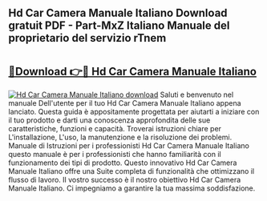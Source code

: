 ## Hd Car Camera Manuale Italiano Download gratuit PDF - Part-MxZ Italiano Manuale del proprietario del servizio rTnem

# <h2><a href="http://df9xfi.blite.top/?on=Hd+Car+Camera+Manuale+Italiano">🔗Download 👉🔴 Hd Car Camera Manuale Italiano</a></h2>

[![Hd Car Camera Manuale Italiano download](https://i.imgur.com/lujVjoI.png)](http://df9xfi.blite.top/?on=Hd+Car+Camera+Manuale+Italiano)
Saluti e benvenuto nel manuale Dell'utente per il tuo Hd Car Camera Manuale Italiano appena lanciato. Questa guida è appositamente progettata per aiutarti a iniziare con il tuo prodotto e darti una conoscenza approfondita delle sue caratteristiche, funzioni e capacità. Troverai istruzioni chiare per L'installazione, L'uso, la manutenzione e la risoluzione dei problemi. Manuale di Istruzioni per i professionisti Hd Car Camera Manuale Italiano questo manuale è per i professionisti che hanno familiarità con il funzionamento dei tipi di prodotto. Questo innovativo Hd Car Camera Manuale Italiano offre una Suite completa di funzionalità che ottimizzano il flusso di lavoro. Il vostro successo è il nostro obiettivo Hd Car Camera Manuale Italiano. Ci impegniamo a garantire la tua massima soddisfazione.
